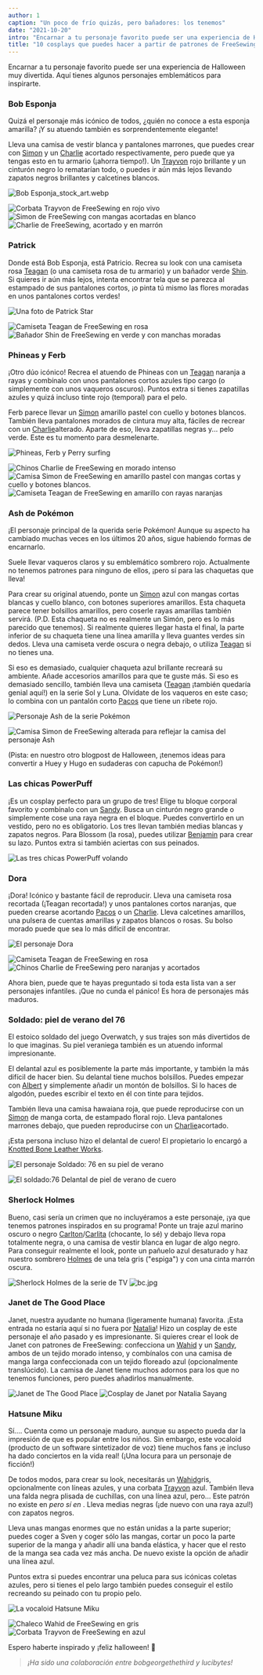 ```yaml
---
author: 1
caption: "Un poco de frío quizás, pero bañadores: los tenemos"
date: "2021-10-20"
intro: "Encarnar a tu personaje favorito puede ser una experiencia de Halloween muy divertida. Aquí tienes algunos personajes emblemáticos para inspirarte."
title: "10 cosplays que puedes hacer a partir de patrones de FreeSewing para entrar en el ambiente de Halloween"
---
```


Encarnar a tu personaje favorito puede ser una experiencia de Halloween muy divertida. Aquí tienes algunos personajes emblemáticos para inspirarte.

### Bob Esponja
Quizá el personaje más icónico de todos, ¿quién no conoce a esta esponja amarilla? ¡Y su atuendo también es sorprendentemente elegante!

Lleva una camisa de vestir blanca y pantalones marrones, que puedes crear con [Simon](/designs/simon/) y un [Charlie](/designs/charlie/) acortado respectivamente, pero puede que ya tengas esto en tu armario (¡ahorra tiempo!). Un [Trayvon](/designs/trayvon/) rojo brillante y un cinturón negro lo rematarían todo, o puedes ir aún más lejos llevando zapatos negros brillantes y calcetines blancos.

![Bob Esponja_stock_art.webp](https://posts.freesewing.org/uploads/Sponge_Bob_stock_art_ada2f4fd18.webp)

![Corbata Trayvon de FreeSewing en rojo vivo](https://posts.freesewing.org/uploads/medium_spongebob_trayvon_e9729ec7ef.png) ![Simon de FreeSewing con mangas acortadas en blanco](https://posts.freesewing.org/uploads/medium_spongebob_simon_2327811c53.png) ![Charlie de FreeSewing, acortado y en marrón](https://posts.freesewing.org/uploads/spongebob_charlie_fd09ebd233.png)


### Patrick
Donde está Bob Esponja, está Patricio. Recrea su look con una camiseta rosa [Teagan](/designs/teagan/) (o una camiseta rosa de tu armario) y un bañador verde [Shin](/designs/shin/). Si quieres ir aún más lejos, intenta encontrar tela que se parezca al estampado de sus pantalones cortos, ¡o pinta tú mismo las flores moradas en unos pantalones cortos verdes!

![Una foto de Patrick Star](https://posts.freesewing.org/uploads/large_patrick_star_f206a40931.webp)

![Camiseta Teagan de FreeSewing en rosa](https://posts.freesewing.org/uploads/medium_patrick_teagan_d32ebc17a2.png) ![Bañador Shin de FreeSewing en verde y con manchas moradas](https://posts.freesewing.org/uploads/small_patrick_shin_42e16e2342.png)


### Phineas y Ferb
¡Otro dúo icónico! Recrea el atuendo de Phineas con un [Teagan](/designs/teagan/) naranja a rayas y combínalo con unos pantalones cortos azules tipo cargo (o simplemente con unos vaqueros oscuros). Puntos extra si tienes zapatillas azules y quizá incluso tinte rojo (temporal) para el pelo.

Ferb parece llevar un [Simon](/designs/simon/) amarillo pastel con cuello y botones blancos. También lleva pantalones morados de cintura muy alta, fáciles de recrear con un [Charlie](/designs/charlie/)alterado. Aparte de eso, lleva zapatillas negras y... pelo verde. Este es tu momento para desmelenarte.

![Phineas, Ferb y Perry surfing](https://posts.freesewing.org/uploads/phineas_ferb_45e5afda28.webp)

![Chinos Charlie de FreeSewing en morado intenso](https://posts.freesewing.org/uploads/medium_ferb_charlie_51ced3ff7e.png) ![Camisa Simon de FreeSewing en amarillo pastel con mangas cortas y cuello y botones blancos.](https://posts.freesewing.org/uploads/medium_ferb_simon_d87b96bc1d.png) ![Camiseta Teagan de FreeSewing en amarillo con rayas naranjas](https://posts.freesewing.org/uploads/medium_phineas_teagan_62d98938ee.png)


### Ash de Pokémon
¡El personaje principal de la querida serie Pokémon! Aunque su aspecto ha cambiado muchas veces en los últimos 20 años, sigue habiendo formas de encarnarlo.

Suele llevar vaqueros claros y su emblemático sombrero rojo. Actualmente no tenemos patrones para ninguno de ellos, ¡pero sí para las chaquetas que lleva!

Para crear su original atuendo, ponte un [Simon](/designs/simon/) azul con mangas cortas blancas y cuello blanco, con botones superiores amarillos. Esta chaqueta parece tener bolsillos amarillos, pero coserle rayas amarillas también servirá. (P.D. Esta chaqueta no es realmente un Simón, pero es lo más parecido que tenemos). Si realmente quieres llegar hasta el final, la parte inferior de su chaqueta tiene una línea amarilla y lleva guantes verdes sin dedos. Lleva una camiseta verde oscura o negra debajo, o utiliza [Teagan](/designs/teagan/) si no tienes una.

Si eso es demasiado, cualquier chaqueta azul brillante recreará su ambiente. Añade accesorios amarillos para que te guste más. Si eso es demasiado sencillo, también lleva una camiseta ([Teagan](/designs/teagan/) ¡también quedaría genial aquí!) en la serie Sol y Luna. Olvídate de los vaqueros en este caso; lo combina con un pantalón corto [Pacos](/designs/paco/) que tiene un ribete rojo.

![Personaje Ash de la serie Pokémon](https://posts.freesewing.org/uploads/medium_ash_8f9cbfb8f2.jpg)

![Camisa Simon de FreeSewing alterada para reflejar la camisa del personaje Ash](https://posts.freesewing.org/uploads/medium_ash_simon_74ef670561.png)

(Pista: en nuestro otro blogpost de Halloween, ¡tenemos ideas para convertir a Huey y Hugo en sudaderas con capucha de Pokémon!)


### Las chicas PowerPuff
¡Es un cosplay perfecto para un grupo de tres! Elige tu bloque corporal favorito y combínalo con un [Sandy](/designs/sandy/). Busca un cinturón negro grande o simplemente cose una raya negra en el bloque. Puedes convertirlo en un vestido, pero no es obligatorio. Los tres llevan también medias blancas y zapatos negros. Para Blossom (la rosa), puedes utilizar [Benjamin](/designs/benjamin/) para crear su lazo. Puntos extra si también aciertas con sus peinados.

![Las tres chicas PowerPuff volando](https://posts.freesewing.org/uploads/powerpuff_girls_3231f9ec09.webp)

### Dora
¡Dora! Icónico y bastante fácil de reproducir. Lleva una camiseta rosa recortada (¡Teagan recortada!) y unos pantalones cortos naranjas, que pueden crearse acortando [Pacos](/designs/pacos/) o un [Charlie](/designs/charlie/). Lleva calcetines amarillos, una pulsera de cuentas amarillas y zapatos blancos o rosas. Su bolso morado puede que sea lo más difícil de encontrar.

![El personaje Dora](https://posts.freesewing.org/uploads/medium_Dora_0eeb97b52f.webp)

![Camiseta Teagan de FreeSewing en rosa](https://posts.freesewing.org/uploads/medium_dora_teagan_e6e26c630c.png) ![Chinos Charlie de FreeSewing pero naranjas y acortados](https://posts.freesewing.org/uploads/dora_charlie_6241e9dd2b.png)

Ahora bien, puede que te hayas preguntado si toda esta lista van a ser personajes infantiles. ¡Que no cunda el pánico! Es hora de personajes más maduros.

### Soldado: piel de verano del 76
El estoico soldado del juego Overwatch, y sus trajes son más divertidos de lo que imaginas. Su piel veraniega también es un atuendo informal impresionante.

El delantal azul es posiblemente la parte más importante, y también la más difícil de hacer bien. Su delantal tiene muchos bolsillos. Puedes empezar con [Albert](/designs/albert/) y simplemente añadir un montón de bolsillos. Si lo haces de algodón, puedes escribir el texto en él con tinte para tejidos.

También lleva una camisa hawaiana roja, que puede reproducirse con un [Simon](/designs/simon/) de manga corta, de estampado floral rojo. Lleva pantalones marrones debajo, que pueden reproducirse con un [Charlie](/designs/charlie/)acortado.

¡Esta persona incluso hizo el delantal de cuero! El propietario lo encargó a [Knotted Bone Leather Works](https://www.knottedboneleatherworks.com/).

![El personaje Soldado: 76 en su piel de verano](https://posts.freesewing.org/uploads/medium_soldier76summer_7a8260726d.jpg)

![El soldado:76 Delantal de piel de verano de cuero](https://posts.freesewing.org/uploads/small_soldier76cosplay_06df3b891c.webp)


### Sherlock Holmes
Bueno, casi sería un crimen que no incluyéramos a este personaje, ¡ya que tenemos patrones inspirados en su programa! Ponte un traje azul marino oscuro o negro [Carlton](/designs/carlton/)/[Carlita](/designs/carlita/) (chocante, lo sé) y debajo lleva ropa totalmente negra, o una camisa de vestir blanca en lugar de algo negro. Para conseguir realmente el look, ponte un pañuelo azul desaturado y haz nuestro sombrero [Holmes](/designs/holmes/) de una tela gris ("espiga") y con una cinta marrón oscura.

![Sherlock Holmes de la serie de TV](https://posts.freesewing.org/uploads/medium_sherlock_holmes_hat_de80125cd1.webp) ![bc.jpg](https://posts.freesewing.org/uploads/medium_bc_f20e01a16d.jpg)


### Janet de The Good Place
Janet, nuestra ayudante no humana (ligeramente humana) favorita. ¡Esta entrada no estaría aquí si no fuera por [Natalia](https://freesewing.org/makers/nataliasayang/)! Hizo un cosplay de este personaje el año pasado y es impresionante. Si quieres crear el look de Janet con patrones de FreeSewing: confecciona un [Wahid](/designs/wahid/) y un [Sandy](/designs/sandy/), ambos de un tejido morado intenso, y combínalos con una camisa de manga larga confeccionada con un tejido floreado azul (opcionalmente translúcido). La camisa de Janet tiene muchos adornos para los que no tenemos funciones, pero puedes añadirlos manualmente.

![Janet de The Good Place](https://posts.freesewing.org/uploads/medium_janet_7985d4b2af.jpg) ![Cosplay de Janet por Natalia Sayang](https://posts.freesewing.org/uploads/medium_janet_costume_2114092e9a.jpg)


### Hatsune Miku
Sí.... Cuenta como un personaje maduro, aunque su aspecto pueda dar la impresión de que es popular entre los niños. Sin embargo, este vocaloid (producto de un software sintetizador de voz) tiene muchos fans ¡e incluso ha dado conciertos en la vida real! (¡Una locura para un personaje de ficción!)

De todos modos, para crear su look, necesitarás un [Wahid](/designs/wahid/)gris, opcionalmente con líneas azules, y una corbata [Trayvon](/designs/trayvon/) azul. También lleva una falda negra plisada de cuchillas, con una línea azul, pero... Este patrón no existe en *pero sí en* . Lleva medias negras (¡de nuevo con una raya azul!) con zapatos negros.

Lleva unas mangas enormes que no están unidas a la parte superior; puedes coger a Sven y coger sólo las mangas, cortar un poco la parte superior de la manga y añadir allí una banda elástica, y hacer que el resto de la manga sea cada vez más ancha. De nuevo existe la opción de añadir una línea azul.

Puntos extra si puedes encontrar una peluca para sus icónicas coletas azules, pero si tienes el pelo largo también puedes conseguir el estilo recreando su peinado con tu propio pelo.

![La vocaloid Hatsune Miku](https://posts.freesewing.org/uploads/medium_hatsune_miku_43ccad726b.jpg)

![Chaleco Wahid de FreeSewing en gris](https://posts.freesewing.org/uploads/medium_miku_wahid_2dce7835cc.png) ![Corbata Trayvon de FreeSewing en azul](https://posts.freesewing.org/uploads/medium_miku_trayvon_a204b6499f.png)


Espero haberte inspirado y ¡feliz halloween! 🎃

> *¡Ha sido una colaboración entre bobgeorgethethird y lucibytes!*
